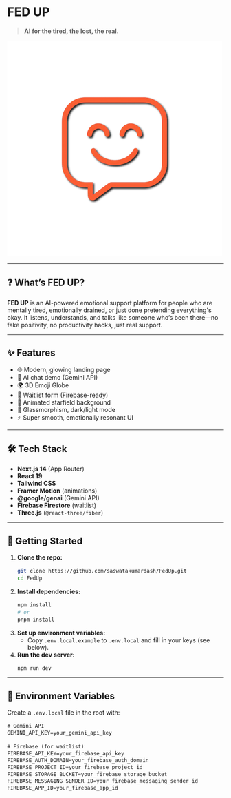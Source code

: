 # FED UP

> **AI for the tired, the lost, the real.**

![FED UP Logo](public/fedup-logo.png)

---

## ❓ What’s FED UP?

**FED UP** is an AI-powered emotional support platform for people who are mentally tired, emotionally drained, or just done pretending everything's okay. It listens, understands, and talks like someone who’s been there—no fake positivity, no productivity hacks, just real support.

---

## ✨ Features
- 🌐 Modern, glowing landing page
- 💬 AI chat demo (Gemini API)
- 🌍 3D Emoji Globe
- 📝 Waitlist form (Firebase-ready)
- 🌌 Animated starfield background
- 🦋 Glassmorphism, dark/light mode
- ⚡ Super smooth, emotionally resonant UI

---

## 🛠️ Tech Stack
- **Next.js 14** (App Router)
- **React 19**
- **Tailwind CSS**
- **Framer Motion** (animations)
- **@google/genai** (Gemini API)
- **Firebase Firestore** (waitlist)
- **Three.js** (`@react-three/fiber`)

---

## 🚀 Getting Started

1. **Clone the repo:**
   ```bash
   git clone https://github.com/saswatakumardash/FedUp.git
   cd FedUp
   ```
2. **Install dependencies:**
   ```bash
   npm install
   # or
   pnpm install
   ```
3. **Set up environment variables:**
   - Copy `.env.local.example` to `.env.local` and fill in your keys (see below).
4. **Run the dev server:**
   ```bash
   npm run dev
   ```

---

## 🔑 Environment Variables
Create a `.env.local` file in the root with:

```
# Gemini API
GEMINI_API_KEY=your_gemini_api_key

# Firebase (for waitlist)
FIREBASE_API_KEY=your_firebase_api_key
FIREBASE_AUTH_DOMAIN=your_firebase_auth_domain
FIREBASE_PROJECT_ID=your_firebase_project_id
FIREBASE_STORAGE_BUCKET=your_firebase_storage_bucket
FIREBASE_MESSAGING_SENDER_ID=your_firebase_messaging_sender_id
FIREBASE_APP_ID=your_firebase_app_id
```
